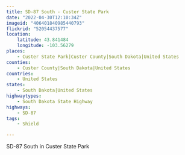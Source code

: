 ```yaml
---
title: SD-87 South - Custer State Park
date: "2022-04-30T12:10:34Z"
imageid: "406401840985440793"
flickrid: "52054437577"
location:
    latitude: 43.841484
    longitude: -103.56279
places:
    - Custer State Park|Custer County|South Dakota|United States
counties:
    - Custer County|South Dakota|United States
countries:
    - United States
states:
    - South Dakota|United States
highwaytypes:
    - South Dakota State Highway
highways:
    - SD-87
tags:
    - Shield

---
```

SD-87 South in Custer State Park